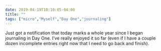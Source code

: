 ```yaml
---
date: 2019-04-19T10:10:05-04:00
title: ""
tags: ["micro","Myself","Day One","journaling"]
---
```

Just got a notification that today marks a whole year since I began journaling in Day One. I’ve really enjoyed it so far (even if I have a couple dozen incomplete entries right now that I need to go back and finish).
